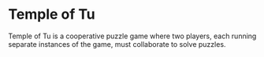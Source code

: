 # Temple of Tu
Temple of Tu is a cooperative puzzle game where two players, each running separate instances of the game, must collaborate to solve puzzles.
